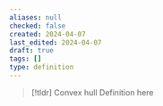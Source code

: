 ```yaml
---
aliases: null
checked: false
created: 2024-04-07
last_edited: 2024-04-07
draft: true
tags: []
type: definition
---
```

>[!tldr] Convex hull
>Definition here

